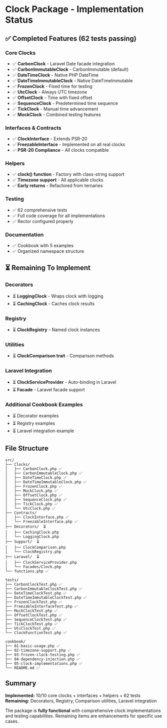 # Clock Package - Implementation Status

## ✅ Completed Features (62 tests passing)

### Core Clocks
- ✅ **CarbonClock** - Laravel Date facade integration
- ✅ **CarbonImmutableClock** - CarbonImmutable (default)
- ✅ **DateTimeClock** - Native PHP DateTime
- ✅ **DateTimeImmutableClock** - Native DateTimeImmutable
- ✅ **FrozenClock** - Fixed time for testing
- ✅ **UtcClock** - Always UTC timezone
- ✅ **OffsetClock** - Time with fixed offset
- ✅ **SequenceClock** - Predetermined time sequence
- ✅ **TickClock** - Manual time advancement
- ✅ **MockClock** - Combined testing features

### Interfaces & Contracts
- ✅ **ClockInterface** - Extends PSR-20
- ✅ **FreezableInterface** - Implemented on all real clocks
- ✅ **PSR-20 Compliance** - All clocks compatible

### Helpers
- ✅ **clock() function** - Factory with class-string support
- ✅ **Timezone support** - All applicable clocks
- ✅ **Early returns** - Refactored from ternaries

### Testing
- ✅ 62 comprehensive tests
- ✅ Full code coverage for all implementations
- ✅ Rector configured properly

### Documentation
- ✅ Cookbook with 5 examples
- ✅ Organized namespace structure

## ⏳ Remaining To Implement

### Decorators
- ⏳ **LoggingClock** - Wraps clock with logging
- ⏳ **CachingClock** - Caches clock results

### Registry
- ⏳ **ClockRegistry** - Named clock instances

### Utilities
- ⏳ **ClockComparison trait** - Comparison methods

### Laravel Integration
- ⏳ **ClockServiceProvider** - Auto-binding in Laravel
- ⏳ **Facade** - Laravel facade support

### Additional Cookbook Examples
- ⏳ Decorator examples
- ⏳ Registry examples
- ⏳ Laravel integration example

## File Structure

```
src/
├── Clocks/
│   ├── CarbonClock.php ✅
│   ├── CarbonImmutableClock.php ✅
│   ├── DateTimeClock.php ✅
│   ├── DateTimeImmutableClock.php ✅
│   ├── FrozenClock.php ✅
│   ├── MockClock.php ✅
│   ├── OffsetClock.php ✅
│   ├── SequenceClock.php ✅
│   ├── TickClock.php ✅
│   └── UtcClock.php ✅
├── Contracts/
│   ├── ClockInterface.php ✅
│   └── FreezableInterface.php ✅
├── Decorators/  ⏳
│   ├── CachingClock.php
│   └── LoggingClock.php
├── Support/  ⏳
│   ├── ClockComparison.php
│   └── ClockRegistry.php
├── Laravel/  ⏳
│   ├── ClockServiceProvider.php
│   └── Facades/Clock.php
└── functions.php ✅

tests/
├── CarbonClockTest.php ✅
├── CarbonImmutableClockTest.php ✅
├── DateTimeClockTest.php ✅
├── DateTimeImmutableClockTest.php ✅
├── FrozenClockTest.php ✅
├── FreezableInterfaceTest.php ✅
├── MockClockTest.php ✅
├── OffsetClockTest.php ✅
├── SequenceClockTest.php ✅
├── TickClockTest.php ✅
├── UtcClockTest.php ✅
└── ClockFunctionTest.php ✅

cookbook/
├── 01-basic-usage.php ✅
├── 02-timezone-support.php ✅
├── 03-frozen-clock-testing.php ✅
├── 04-dependency-injection.php ✅
├── 05-clock-implementations.php ✅
└── README.md ✅
```

## Summary

**Implemented:** 10/10 core clocks + interfaces + helpers + 62 tests
**Remaining:** Decorators, Registry, Comparison utilities, Laravel integration

The package is **fully functional** with comprehensive clock implementations and testing capabilities. Remaining items are enhancements for specific use cases.
